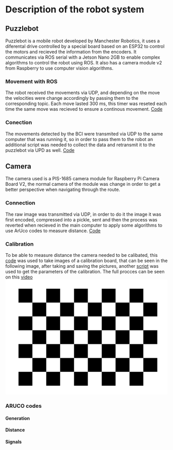 # Description of the robot system

## Puzzlebot
Puzzlebot is a mobile robot developed by Manchester Robotics, it uses a diferental drive controlled by a special board based on an ESP32 to control the motors and recieved the information from the encoders. It communicates via ROS serial with a Jetson Nano 2GB to enable complex algorithms to control the robot using ROS. It also has a camera module v2 from Raspberry to use computer vision algorithms.

### Movement with ROS
The robot received the movements via UDP, and depending on the move the velocities were change accordingly by passing them to the corresponding topic. Each move lasted 300 ms, this timer was reseted each time the same move was recieved to ensure a continous movement. [Code](puzzlebot_movement.py)  

### Conection
The movements detected by the BCI were transmited via UDP to the same computer that was running it, so in order to pass them to the robot an additional script was needed to collect the data and retransmit it to the puzzlebot via UPD as well. [Code](retransmit_bci.py)  

## Camera
The camera used is a PIS-1685 camera module for Raspberry Pi Camera Board V2, the normal camera of the module was change in order to get a better perspective when navigating through the route.  

### Connection
The raw image was transmitted via UDP, in order to do it the image it was first encoded, compressed into a pickle, sent and then the process was reverted when recieved in the main computer to apply some algorithms to use ArUco codes to measure distance. [Code](puzzlebot_camera.py)

### Calibration
To be able to measure distance the camera needed to be calibated, this [code](capture_calibration_images.py) was used to take images of a calibration board, that can be seen in the following image, after taking and saving the pictures, another [script](camera_calibration.py) was used to get the parameters of the calibration. The full procces can be seen on this [video](https://www.youtube.com/watch?v=JHeNger8B2E)  ![Calibration board](../Reference%20images/calibration_board.png)  

### ARUCO codes


#### Generation

#### Distance

#### Signals